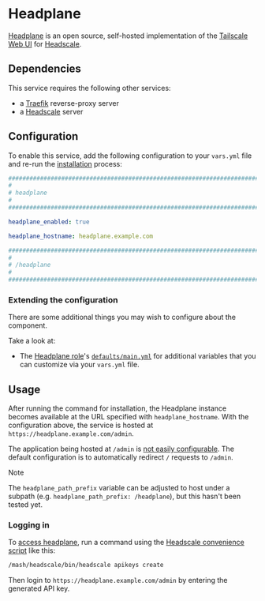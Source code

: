 <!--
SPDX-FileCopyrightText: 2025 spatterlight

SPDX-License-Identifier: AGPL-3.0-or-later
-->

# Headplane

[Headplane](https://headplane.net/) is an open source, self-hosted implementation of the [Tailscale Web UI](https://tailscale.com/) for [Headscale](headscale.md).

## Dependencies

This service requires the following other services:

- a [Traefik](traefik.md) reverse-proxy server
- a [Headscale](headscale.md) server

## Configuration

To enable this service, add the following configuration to your `vars.yml` file and re-run the [installation](../installing.md) process:

```yaml
########################################################################
#                                                                      #
# headplane                                                            #
#                                                                      #
########################################################################

headplane_enabled: true

headplane_hostname: headplane.example.com

########################################################################
#                                                                      #
# /headplane                                                           #
#                                                                      #
########################################################################
```

### Extending the configuration

There are some additional things you may wish to configure about the component.

Take a look at:

- The [Headplane role](https://github.com/spatterIight/ansible-role-headplane/)'s [`defaults/main.yml`](https://github.com/spatterIight/ansible-role-headplane/blob/main/defaults/main.yml) for additional variables that you can customize via your `vars.yml` file.

## Usage

After running the command for installation, the Headplane instance becomes available at the URL specified with `headplane_hostname`. With the configuration above, the service is hosted at `https://headplane.example.com/admin`.

The application being hosted at `/admin` is [not easily configurable](https://github.com/tale/headplane/blob/main/docs/install/native-mode.md#custom-path-prefix). The default configuration is to automatically redirect `/` requests to `/admin`.

> [!NOTE]
> The `headplane_path_prefix` variable can be adjusted to host under a subpath (e.g. `headplane_path_prefix: /headplane`), but this hasn't been tested yet.

### Logging in

To [access headplane](https://headplane.net/install/docker#accessing-headplane), run a command using the [Headscale convenience script](headscale.md#convenience-script-to-call-the-binary) like this:

```sh
/mash/headscale/bin/headscale apikeys create
```

Then login to `https://headplane.example.com/admin` by entering the generated API key.
